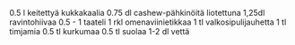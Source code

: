 0.5 l keitettyä kukkakaalia
0.75 dl cashew-pähkinöitä liotettuna
1,25dl ravintohiivaa
0.5 - 1 taateli
1 rkl omenaviinietikkaa
1 tl valkosipulijauhetta
1 tl timjamia
0.5 tl kurkumaa
0.5 tl suolaa
1-2 dl vettä